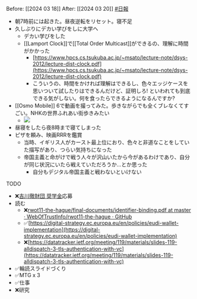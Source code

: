 Before: [[2024 03 18]]
After: [[2024 03 20]]
[#日報](日報)

- 朝7時前には起きた。昼夜逆転をリセット。寝不足
- 久しぶりにデカい学びをしに大学へ
	- デカい学びをした
	- [[Lamport Clock]]で[[Total Order Multicast]]ができるの、理解に時間がかかった
		- [https://www.hpcs.cs.tsukuba.ac.jp/~msato/lecture-note/dsys-2012/lecture-dist-clock.pdf](https://www.hpcs.cs.tsukuba.ac.jp/~msato/lecture-note/dsys-2012/lecture-dist-clock.pdf)
		- こういうの、時間をかければ理解はできるし、色々エッジケースを思いついて試したりはできるんだけど、証明しろ! といわれても到底できる気がしない。何を食ったらできるようになるんですか?
- [[Osmo Mobile]] 6で動画を撮ってみた。歩きながらでも全くブレなくてすごい。NHKの世界ふれあい街歩きみたい
	- ![](https://x.com/k3k3h0/status/1769974417415667741?s=20)
- 昼寝をしたら夜8時まで寝てしまった
- ピザを頼み、映画RRRを鑑賞
	- 当時、イギリス人がカースト最上位におり、色々と非道なことをしていた描写があり、つらい気持ちになった
	- 帝国主義と命がけで戦う人々が沢山いたから今があるわけであり、自分が同じ状況にいたら戦えていただろうか…とか思った
		- 自分もデジタル帝国主義と戦わないといけない

TODO
- ❌[吉川徹財団 奨学金](https://toruyoshikawa.org/)応募
- 読む
	- ❌[rwot11-the-hague/final-documents/identifier-binding.pdf at master · WebOfTrustInfo/rwot11-the-hague · GitHub](https://github.com/WebOfTrustInfo/rwot11-the-hague/blob/master/final-documents/identifier-binding.pdf)
	- ✅[https://digital-strategy.ec.europa.eu/en/policies/eudi-wallet-implementation](https://digital-strategy.ec.europa.eu/en/policies/eudi-wallet-implementation)
	- ❌[https://datatracker.ietf.org/meeting/119/materials/slides-119-alldispatch-3-tls-authentication-with-vc](https://datatracker.ietf.org/meeting/119/materials/slides-119-alldispatch-3-tls-authentication-with-vc)
- ✅輪読スライドづくり
- ✅MTG x 3
- ✅仕事
- ❌研究
